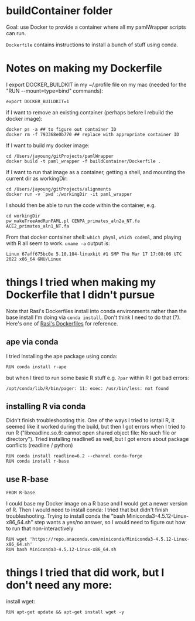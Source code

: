 # buildContainer folder

Goal: use Docker to provide a container where all my pamlWrapper scripts can run.

`Dockerfile` contains instructions to install a bunch of stuff using conda. 


# Notes on making my Dockerfile
I export DOCKER_BUILDKIT in my ~/.profile file on my mac (needed for the "RUN --mount=type=bind" commands):
```
export DOCKER_BUILDKIT=1 
```

if I want to remove an existing container (perhaps before I rebuild the docker image):

```
docker ps -a ## to figure out container ID
docker rm -f 793368e0b770 ## replace with appropriate container ID
```

If I want to build my docker image: 
```
cd /Users/jayoung/gitProjects/pamlWrapper
docker build -t paml_wrapper -f buildContainer/Dockerfile .
```

If I want to run that image as a container, getting a shell, and mounting the current dir as workingDir: 
```
cd /Users/jayoung/gitProjects/alignments
docker run -v `pwd`:/workingDir -it paml_wrapper
```

I should then be able to run the code within the container, e.g. 
```
cd workingDir
pw_makeTreeAndRunPAML.pl CENPA_primates_aln2a_NT.fa ACE2_primates_aln1_NT.fa
```

From that docker container shell:
`which phyml`, `which codeml`, and playing with R all seem to work.
`uname -a` output is:
```
Linux 67aff675bc0e 5.10.104-linuxkit #1 SMP Thu Mar 17 17:08:06 UTC 2022 x86_64 GNU/Linux
```

# things I tried when making my Dockerfile that I didn't pursue

Note that Rasi's Dockerfiles install into conda environments rather than the base install I'm doing via `conda install`. Don't think I need to do that (?). Here's one of [Rasi's Dockerfiles](https://github.com/rasilab/bottorff_2022/blob/main/Dockerfile) for reference.

## ape via conda
I tried installing the ape package using conda: 
```
RUN conda install r-ape
```
but when I tired to run some basic R stuff e.g. `?par` within R I got bad errors: 
```
/opt/conda/lib/R/bin/pager: 11: exec: /usr/bin/less: not found
```

## installing R via conda
Didn't finish troubleshooting this. One of the ways I tried to isntall R, it seemed like it worked during the build, but then I got errors when I tried to run R ("libreadline.so.6: cannot open shared object file: No such file or directory"). Tried installing readline6 as well, but I got errors about package conflicts (readline / python)
```
RUN conda install readline=6.2 --channel conda-forge
RUN conda install r-base
```

## use R-base
```
FROM R-base
```
I could base my Docker image on a R base and I would get a newer version of R. Then I would need to install conda: I tried that but didn't finish troubleshooting. Trying to install conda the "bash Miniconda3-4.5.12-Linux-x86_64.sh" step wants a yes/no answer, so I would need to figure out how to run that non-interactively
```
RUN wget 'https://repo.anaconda.com/miniconda/Miniconda3-4.5.12-Linux-x86_64.sh'
RUN bash Miniconda3-4.5.12-Linux-x86_64.sh
```

# things I tried that did work, but I don't need any more:
install wget: 
```
RUN apt-get update && apt-get install wget -y
```

